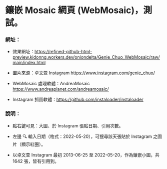 # 鑲嵌 Mosaic 網頁 (WebMosaic)，測試。

### 網址：

- 效果網址：https://refined-github-html-preview.kidonng.workers.dev/oniondelta/Genie_Chuo_WebMosaic/raw/main/index.html

- 圖片來源：卓文萱 Instagram https://www.instagram.com/genie_chuo/

- WebMosaic 處理軟體：AndreaMosaic https://www.andreaplanet.com/andreamosaic/

- Instagram 抓圖軟體：https://github.com/instaloader/instaloader

### 說明：

- 點右鍵可見：大圖、於 Instagram 張貼日期、引用次數。

- 左邊 🔍 輸入日期（格式：2022-05-20），可搜尋該天張貼於 Instagram 之圖片（顯示紅圈）。

- 以卓文萱 Instagram 最初 2013-06-25 至 2022-05-20，作為鑲嵌小圖，共 1642 張，皆有引用到。
